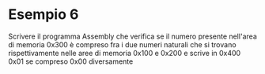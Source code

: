 # Esempio 6

Scrivere il programma Assembly che verifica se il numero
presente nell'area di memoria 0x300 è compreso fra i
due numeri naturali che si trovano rispettivamente nelle
aree di memoria 0x100 e 0x200 e scrive in 0x400 0x01 se compreso
0x00 diversamente
